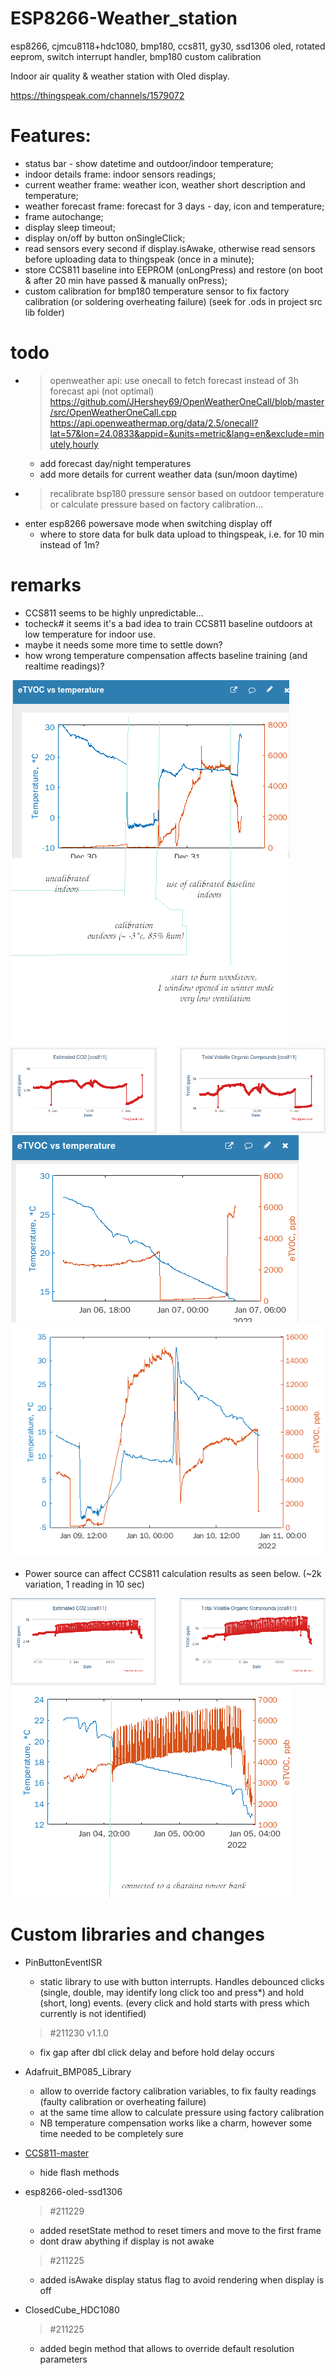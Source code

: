 # ESP8266-Weather_station
esp8266, cjmcu8118+hdc1080, bmp180, ccs811, gy30, ssd1306 oled, rotated eeprom, switch interrupt handler, bmp180 custom calibration

 Indoor air quality & weather station with Oled display.
 
 https://thingspeak.com/channels/1579072
 
# Features:
  - status bar - show datetime and outdoor/indoor temperature;
  - indoor details frame: indoor sensors readings;
  - current weather frame: weather icon, weather short description and temperature;
  - weather forecast frame: forecast for 3 days - day, icon and temperature;
  - frame autochange;
  - display sleep timeout;
  - display on/off by button onSingleClick;
  - read sensors every second if display.isAwake, otherwise read sensors before uploading data to thingspeak (once in a minute);
  - store CCS811 baseline into EEPROM (onLongPress) and restore (on boot & after 20 min have passed & manually onPress);
  - custom calibration for bmp180 temperature sensor to fix factory calibration (or soldering overheating failure) (seek for .ods in project src lib folder)

# todo
  - > openweather api: use onecall to fetch forecast instead of 3h forecast api (not optimal)
  	https://github.com/JHershey69/OpenWeatherOneCall/blob/master/src/OpenWeatherOneCall.cpp
  	https://api.openweathermap.org/data/2.5/onecall?lat=57&lon=24.0833&appid=&units=metric&lang=en&exclude=minutely,hourly
  	- add forecast day/night temperatures 
	- add more details for current weather data (sun/moon daytime)
  - > recalibrate bsp180 pressure sensor based on outdoor temperature or calculate pressure based on factory calibration...
  - enter esp8266 powersave mode when switching display off
  	- where to store data for bulk data upload to thingspeak, i.e. for 10 min instead of 1m?
  
# remarks
  - CCS811 seems to be highly unpredictable...
  - tocheck# it seems it's a bad idea to train CCS811 baseline outdoors at low temperature for indoor use.
  - maybe it needs some more time to settle down?
  - how wrong temperature compensation affects baseline training (and realtime readings)?

  ![img](resources/images/calibrated_outdoors_negative_temperature_high_humidity.png)
  ![img](resources/images/0xF3BC-0x1Cxx_self_update_bug.png)
  ![img](resources/images/0xF3BC-0x1Cxx_self_update_bug2.png)
  ![img](resources/images/0x1FBB_calibration_settle_selfcalibration_0x0FC0.png)
  
  - Power source can affect CCS811 calculation results as seen below. (~2k variation, 1 reading in 10 sec)
  
  ![img](resources/images/0xF3BC_bugged_output.png)
  ![img](resources/images/0xF3BC_bugged_output_etvoc_vs_temperature.png)
  
  
# Custom libraries and changes 
 * PinButtonEventISR
   - static library to use with button interrupts. Handles debounced clicks (single, double, may identify long click too and press*) and hold (short, long) events. (every click and hold starts with press which currently is not identified)
   > #211230 v1.1.0
    - fix gap after dbl click delay and before hold delay occurs
  
 * Adafruit_BMP085_Library
   - allow to override factory calibration variables, to fix faulty readings (faulty calibration or overheating failure)
   - at the same time allow to calculate pressure using factory calibration
   - NB temperature compensation works like a charm, however some time needed to be completely sure 
    
 * [CCS811-master](https://github.com/maarten-pennings/CCS811)
   - hide flash methods
   
 * esp8266-oled-ssd1306
   > #211229
   - added resetState method to reset timers and move to the first frame
   - dont draw abything if display is not awake
   > #211225
   - added isAwake display status flag to avoid rendering when display is off
 
 * ClosedCube_HDC1080  
   > #211225
   - added begin method that allows to override default resolution parameters

